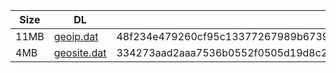 |    Size   |     DL  | sha512sum |
|  ---  |  ---  |  ---  |
| 11MB | [geoip.dat](https://cdn.jsdelivr.net/gh/googleians/Rules@main/geoip.dat) | 48f234e479260cf95c13377267989b67390d19dc5b5cefd8432e8998e51b7bdec351018e9ef71249e52846a12ce458f64c3cb068cfe1164d48c3748e4c5dc3c2 |
| 4MB | [geosite.dat](https://cdn.jsdelivr.net/gh/googleians/Rules@main/geosite.dat) | 334273aad2aaa7536b0552f0505d19d8c230aa6e83b2afb16c3ecb2a5fa1e3c8c67d2bda873c2958133f08a970b56c632e6989b86e6cd494ae8a698e41ba2342 |
